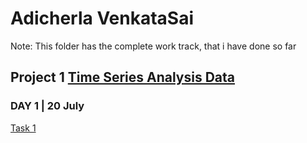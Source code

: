 # Adicherla VenkataSai    
Note: This folder has the complete work track, that i have done so far    
## Project 1 [Time Series Analysis Data](https://github.com/AdicherlaVenkataSai/mlprojects/tree/master/a/Project%201%20(Time%20Series%20Analysis%20Data))   
### DAY 1 | 20 July   
[Task 1](https://github.com/AdicherlaVenkataSai/mlprojects/blob/master/README.md)   

